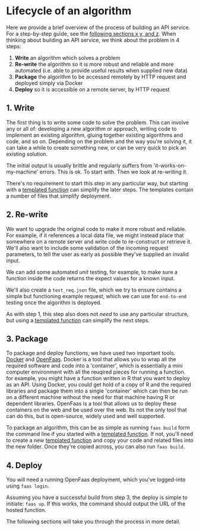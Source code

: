 # Lifecycle of an algorithm

Here we provide a brief overview of the process of building an API service. For a step-by-step guide, see the [following sections x y, and z](). When thinking about building an API service, we think about the problem in 4 steps:

1. **Write** an algorithm which solves a problem
2. **Re-write** the algorithm so it is more robust and reliable and more automated (i.e. able to provide useful results when supplied new data)
3. **Package** the algorithm to be accessed remotely by HTTP request and deployed simply via Docker
4. **Deploy** so it is accessible on a remote server, by HTTP request

## 1. Write

The first thing is to write some code to solve the problem. This can involve any or all of: developing a new algorithm or approach, writing code to implement an existing algorithm, gluing together existing algorithms and code, and so on. Depending on the problem and the way you're solving it, it can take a while to create something new, or can be very quick to pick an existing solution.

The initial output is usually brittle and regularly suffers from 'it-works-on-my-machine' errors. This is ok. To start with. Then we look at re-writing it.

There's no requirement to start this step in any particular way, but starting with a [templated function](lifecycle-of-an-algorithm.md) can simplify the later steps. The templates contain a number of files that simplify deployment. 

## 2. Re-write

We want to upgrade the original code to make it more robust and reliable. For example, if it references a local data file, we might instead place that somewhere on a remote server and write code to re-construct or retrieve it. We'll also want to include some validation of the incoming request parameters, to tell the user as early as possible they've supplied an invalid input.

We can add some automated _unit_ testing, for example, to make sure a function inside the code returns the expect values for a known input.

We'll also create a `test_req.json` file, which we try to ensure contains a simple but functioning example request, which we can use for `end-to-end` testing once the algorithm is deployed.

As with step 1, this step also does not _need_ to use any particular structure, but using a [templated function](lifecycle-of-an-algorithm.md) can simplify the next steps.

## 3. Package

To package and deploy functions, we have used two important tools. [Docker](https://www.docker.com/) and [OpenFaas](https://www.openfaas.com/). Docker is a tool that allows you to wrap all the required software and code into a 'container', which is essentially a mini computer environment with all the reuqired pieces for running a function. for example, you might have a function written in R that you want to deploy as an API. Using Docker, you could get hold of a copy of R and the required libraries and package them into a single 'container' which can then be run on a different machine without the need for that machine having R or dependent libraries. OpenFaas is a tool that allows us to deploy these containers on the web and be used over the web. Its not the only tool that can do this, but is open-source, widely used and well supported.

To package an algorithm, this can be as simple as running `faas build` form the command line if you started with a [templated function](lifecycle-of-an-algorithm.md). If not, you'll need to create a new [templated function](lifecycle-of-an-algorithm.md) and copy your code and related files into the new folder. Once they're copied across, you can also run `faas build`.

## 4. Deploy

You will need a running OpenFaas deployment, which you've logged-into using `faas login`.

Assuming you have a successful build from step 3, the deploy is simple to initiate: `faas up`. If this works, the command should output the URL of the hosted function. 

The following sections will take you through the process in more detail. 


